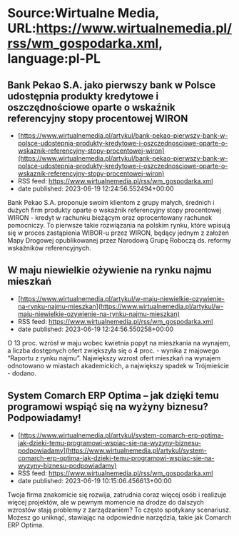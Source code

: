 # Source:Wirtualne Media, URL:https://www.wirtualnemedia.pl/rss/wm_gospodarka.xml, language:pl-PL

## Bank Pekao S.A. jako pierwszy bank w Polsce udostępnia produkty kredytowe i oszczędnościowe oparte o wskaźnik referencyjny stopy procentowej WIRON
 - [https://www.wirtualnemedia.pl/artykul/bank-pekao-pierwszy-bank-w-polsce-udostepnia-produkty-kredytowe-i-oszczednosciowe-oparte-o-wskaznik-referencyjny-stopy-procentowej-wiron](https://www.wirtualnemedia.pl/artykul/bank-pekao-pierwszy-bank-w-polsce-udostepnia-produkty-kredytowe-i-oszczednosciowe-oparte-o-wskaznik-referencyjny-stopy-procentowej-wiron)
 - RSS feed: https://www.wirtualnemedia.pl/rss/wm_gospodarka.xml
 - date published: 2023-06-19 12:24:56.552494+00:00

Bank Pekao S.A. proponuje swoim klientom z grupy małych, średnich i dużych firm produkty oparte o wskaźnik referencyjny stopy procentowej WIRON - kredyt w rachunku bieżącym oraz oprocentowany rachunek pomocniczy. To pierwsze takie rozwiązania na polskim rynku, które wpisują się w proces zastąpienia WIBOR-u przez WIRON, będący jednym z założeń Mapy Drogowej opublikowanej przez Narodową Grupę Roboczą ds. reformy wskaźników referencyjnych.

## W maju niewielkie ożywienie na rynku najmu mieszkań
 - [https://www.wirtualnemedia.pl/artykul/w-maju-niewielkie-ozywienie-na-rynku-najmu-mieszkan](https://www.wirtualnemedia.pl/artykul/w-maju-niewielkie-ozywienie-na-rynku-najmu-mieszkan)
 - RSS feed: https://www.wirtualnemedia.pl/rss/wm_gospodarka.xml
 - date published: 2023-06-19 12:24:56.550258+00:00

O 13 proc. wzrósł w maju wobec kwietnia popyt na mieszkania na wynajem, a liczba dostępnych ofert zwiększyła się o 4 proc. - wynika z majowego “Raportu z rynku najmu”. Największy wzrost ofert mieszkań na wynajem odnotowano w miastach akademickich, a największy spadek w Trójmieście - dodano.

## System Comarch ERP Optima – jak dzięki temu programowi wspiąć się na wyżyny biznesu? Podpowiadamy!
 - [https://www.wirtualnemedia.pl/artykul/system-comarch-erp-optima-jak-dzieki-temu-programowi-wspiac-sie-na-wyzyny-biznesu-podpowiadamy](https://www.wirtualnemedia.pl/artykul/system-comarch-erp-optima-jak-dzieki-temu-programowi-wspiac-sie-na-wyzyny-biznesu-podpowiadamy)
 - RSS feed: https://www.wirtualnemedia.pl/rss/wm_gospodarka.xml
 - date published: 2023-06-19 10:15:06.456613+00:00

Twoja firma znakomicie się rozwija, zatrudnia coraz więcej osób i realizuje więcej projektów, ale w pewnym momencie na drodze do dalszych wzrostów stają problemy z zarządzaniem? To często spotykany scenariusz. Możesz go uniknąć, stawiając na odpowiednie narzędzia, takie jak Comarch ERP Optima.

